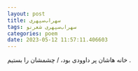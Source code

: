```yaml
---
layout: post
title: سهراب‌سپهری
tags: سهراب‌سپهری شعر‌نو
categories: poem
date: 2023-05-12 11:57:11.406603
---
```


خانه هاشان پر داوودی بود، / چشمشان را بستیم .